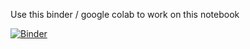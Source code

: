 Use this binder / google colab to work on this notebook

[![Binder](https://mybinder.org/badge_logo.svg)](https://mybinder.org/v2/gh/saimalleshk/data_working/tree/main/Day-4/main?labpath=Day4.ipynb)

